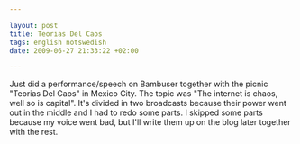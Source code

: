```yaml
--- 

layout: post
title: Teorias Del Caos 
tags: english notswedish
date: 2009-06-27 21:33:22 +02:00 

---
```


Just did a performance/speech on Bambuser together with the picnic "Teorias Del Caos" in Mexico City. The topic was "The internet is chaos, well so is capital". It's divided in two broadcasts because their power went out in the middle and I had to redo some parts. I skipped some parts because my voice went bad, but I'll write them up on the blog later together with the rest. 